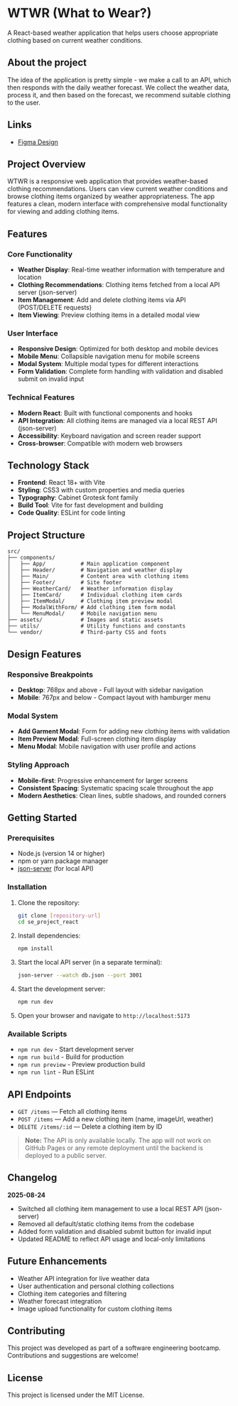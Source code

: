 # WTWR (What to Wear?)

A React-based weather application that helps users choose appropriate clothing based on current weather conditions.

## About the project

The idea of the application is pretty simple - we make a call to an API, which then responds with the daily weather forecast. We collect the weather data, process it, and then based on the forecast, we recommend suitable clothing to the user.

## Links

- [Figma Design](https://www.figma.com/file/DTojSwldenF9UPKQZd6RRb/Sprint-10%3A-WTWR)

## Project Overview

WTWR is a responsive web application that provides weather-based clothing recommendations. Users can view current weather conditions and browse clothing items organized by weather appropriateness. The app features a clean, modern interface with comprehensive modal functionality for viewing and adding clothing items.

## Features

### Core Functionality

- **Weather Display**: Real-time weather information with temperature and location
- **Clothing Recommendations**: Clothing items fetched from a local API server (json-server)
- **Item Management**: Add and delete clothing items via API (POST/DELETE requests)
- **Item Viewing**: Preview clothing items in a detailed modal view

### User Interface

- **Responsive Design**: Optimized for both desktop and mobile devices
- **Mobile Menu**: Collapsible navigation menu for mobile screens
- **Modal System**: Multiple modal types for different interactions
- **Form Validation**: Complete form handling with validation and disabled submit on invalid input

### Technical Features

- **Modern React**: Built with functional components and hooks
- **API Integration**: All clothing items are managed via a local REST API (json-server)
- **Accessibility**: Keyboard navigation and screen reader support
- **Cross-browser**: Compatible with modern web browsers

## Technology Stack

- **Frontend**: React 18+ with Vite
- **Styling**: CSS3 with custom properties and media queries
- **Typography**: Cabinet Grotesk font family
- **Build Tool**: Vite for fast development and building
- **Code Quality**: ESLint for code linting

## Project Structure

```
src/
├── components/
│   ├── App/           # Main application component
│   ├── Header/        # Navigation and weather display
│   ├── Main/          # Content area with clothing items
│   ├── Footer/        # Site footer
│   ├── WeatherCard/   # Weather information display
│   ├── ItemCard/      # Individual clothing item cards
│   ├── ItemModal/     # Clothing item preview modal
│   ├── ModalWithForm/ # Add clothing item form modal
│   └── MenuModal/     # Mobile navigation menu
├── assets/            # Images and static assets
├── utils/             # Utility functions and constants
└── vendor/            # Third-party CSS and fonts
```

## Design Features

### Responsive Breakpoints

- **Desktop**: 768px and above - Full layout with sidebar navigation
- **Mobile**: 767px and below - Compact layout with hamburger menu

### Modal System

- **Add Garment Modal**: Form for adding new clothing items with validation
- **Item Preview Modal**: Full-screen clothing item display
- **Menu Modal**: Mobile navigation with user profile and actions

### Styling Approach

- **Mobile-first**: Progressive enhancement for larger screens
- **Consistent Spacing**: Systematic spacing scale throughout the app
- **Modern Aesthetics**: Clean lines, subtle shadows, and rounded corners

## Getting Started

### Prerequisites

- Node.js (version 14 or higher)
- npm or yarn package manager
- [json-server](https://github.com/typicode/json-server) (for local API)

### Installation

1. Clone the repository:

   ```bash
   git clone [repository-url]
   cd se_project_react
   ```

2. Install dependencies:

   ```bash
   npm install
   ```

3. Start the local API server (in a separate terminal):

   ```bash
   json-server --watch db.json --port 3001
   ```

4. Start the development server:

   ```bash
   npm run dev
   ```

5. Open your browser and navigate to `http://localhost:5173`

### Available Scripts

- `npm run dev` - Start development server
- `npm run build` - Build for production
- `npm run preview` - Preview production build
- `npm run lint` - Run ESLint

## API Endpoints

- `GET /items` — Fetch all clothing items
- `POST /items` — Add a new clothing item (name, imageUrl, weather)
- `DELETE /items/:id` — Delete a clothing item by ID

> **Note:** The API is only available locally. The app will not work on GitHub Pages or any remote deployment until the backend is deployed to a public server.

## Changelog

**2025-08-24**

- Switched all clothing item management to use a local REST API (json-server)
- Removed all default/static clothing items from the codebase
- Added form validation and disabled submit button for invalid input
- Updated README to reflect API usage and local-only limitations

## Future Enhancements

- Weather API integration for live weather data
- User authentication and personal clothing collections
- Clothing item categories and filtering
- Weather forecast integration
- Image upload functionality for custom clothing items

## Contributing

This project was developed as part of a software engineering bootcamp. Contributions and suggestions are welcome!

## License

This project is licensed under the MIT License.
